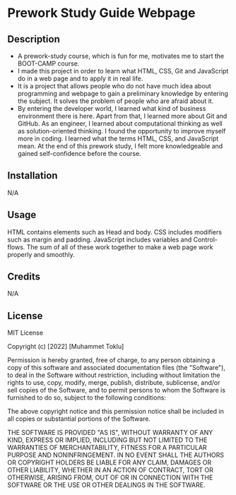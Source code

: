 # Prework Study Guide Webpage

## Description

- A prework-study course, which is fun for me, motivates me to start the BOOT-CAMP course.
- I made this project in order to learn what HTML, CSS, Git and JavaScript do in a web page and to apply it in real life.
- It is a project that allows people who do not have much idea about programming and webpage to gain a preliminary knowledge by entering the subject. It solves the problem of people who are afraid about it.
- By entering the developer world, I learned what kind of business environment there is here. Apart from that, I learned more about Git and GitHub. As an engineer, I learned about computational thinking as well as solution-oriented thinking. I found the opportunity to improve myself more in coding. I learned what the terms HTML, CSS, and JavaScript mean. At the end of this prework study, I felt more knowledgeable and gained self-confidence before the course.

## Installation

N/A

## Usage

HTML contains elements such as Head and body. CSS includes modifiers such as margin and padding. JavaScript includes variables and Control-flows. The sum of all of these work together to make a web page work properly and smoothly.

## Credits

N/A

## License

MIT License

Copyright (c) [2022] [Muhammet Toklu]

Permission is hereby granted, free of charge, to any person obtaining a copy
of this software and associated documentation files (the "Software"), to deal
in the Software without restriction, including without limitation the rights
to use, copy, modify, merge, publish, distribute, sublicense, and/or sell
copies of the Software, and to permit persons to whom the Software is
furnished to do so, subject to the following conditions:

The above copyright notice and this permission notice shall be included in all
copies or substantial portions of the Software.

THE SOFTWARE IS PROVIDED "AS IS", WITHOUT WARRANTY OF ANY KIND, EXPRESS OR
IMPLIED, INCLUDING BUT NOT LIMITED TO THE WARRANTIES OF MERCHANTABILITY,
FITNESS FOR A PARTICULAR PURPOSE AND NONINFRINGEMENT. IN NO EVENT SHALL THE
AUTHORS OR COPYRIGHT HOLDERS BE LIABLE FOR ANY CLAIM, DAMAGES OR OTHER
LIABILITY, WHETHER IN AN ACTION OF CONTRACT, TORT OR OTHERWISE, ARISING FROM,
OUT OF OR IN CONNECTION WITH THE SOFTWARE OR THE USE OR OTHER DEALINGS IN THE
SOFTWARE.